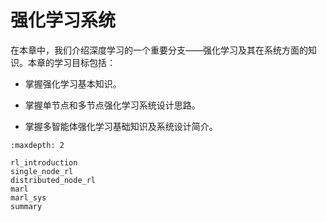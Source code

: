 # 强化学习系统

在本章中，我们介绍深度学习的一个重要分支——强化学习及其在系统方面的知识。本章的学习目标包括：

- 掌握强化学习基本知识。

- 掌握单节点和多节点强化学习系统设计思路。

- 掌握多智能体强化学习基础知识及系统设计简介。

```toc
:maxdepth: 2

rl_introduction
single_node_rl
distributed_node_rl
marl
marl_sys
summary
```